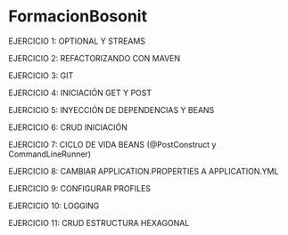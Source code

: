 # FormacionBosonit

EJERCICIO 1: OPTIONAL Y STREAMS

EJERCICIO 2: REFACTORIZANDO CON MAVEN

EJERCICIO 3: GIT

EJERCICIO 4: INICIACIÓN GET Y POST

EJERCICIO 5: INYECCIÓN DE DEPENDENCIAS Y BEANS

EJERCICIO 6: CRUD INICIACIÓN

EJERCICIO 7: CICLO DE VIDA BEANS (@PostConstruct y CommandLineRunner)

EJERCICIO 8: CAMBIAR APPLICATION.PROPERTIES A APPLICATION.YML

EJERCICIO 9: CONFIGURAR PROFILES

EJERCICIO 10: LOGGING

EJERCICIO 11: CRUD ESTRUCTURA HEXAGONAL
